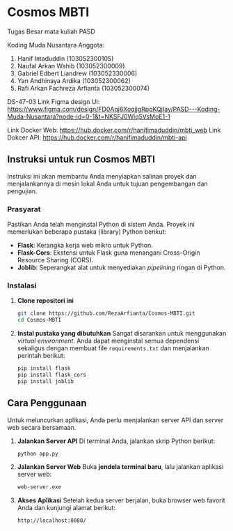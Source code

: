 # Cosmos MBTI
Tugas Besar mata kuliah PASD

Koding Muda Nusantara
Anggota:
1. Hanif Imaduddin (103052300105)
2. Naufal Arkan Wahib (103052300009)
3. Gabriel Edbert Liandrew (103052330006)
4. Yan Andhinaya Ardika (103052300062)
5. Rafi Arkan Fachreza Arfianta (103052300074)

DS-47-03
Link Figma design UI: https://www.figma.com/design/FD0Aqj6XoqjjgRpqKQjIay/PASD---Koding-Muda-Nusantara?node-id=0-1&t=NKSFJ0Wiq5VsMoE1-1

Link Docker Web: https://hub.docker.com/r/hanifimaduddin/mbti_web
Link Dokcer API: https://hub.docker.com/r/hanifimaduddin/mbti-api

## Instruksi untuk run Cosmos MBTI
Instruksi ini akan membantu Anda menyiapkan salinan proyek dan menjalankannya di mesin lokal Anda untuk tujuan pengembangan dan pengujian.

### Prasyarat
Pastikan Anda telah menginstal Python di sistem Anda. Proyek ini memerlukan beberapa pustaka (library) Python berikut:

* **Flask**: Kerangka kerja web mikro untuk Python.
* **Flask-Cors**: Ekstensi untuk Flask guna menangani Cross-Origin Resource Sharing (CORS).
* **Joblib**: Seperangkat alat untuk menyediakan *pipelining* ringan di Python.

### Instalasi
1.  **Clone repositori ini**
    ```bash
    git clone https://github.com/RezaArfianta/Cosmos-MBTI.git
    cd Cosmos-MBTI
    ```
2.  **Instal pustaka yang dibutuhkan**
    Sangat disarankan untuk menggunakan *virtual environment*. Anda dapat menginstal semua dependensi sekaligus dengan membuat file `requirements.txt` dan menjalankan perintah berikut:
    ```bash
    pip install flask
    pip install flask_cors
    pip install joblib
    ```

## Cara Penggunaan
Untuk meluncurkan aplikasi, Anda perlu menjalankan server API dan server web secara bersamaan.
1.  **Jalankan Server API**
    Di terminal Anda, jalankan skrip Python berikut:
    ```bash
    python app.py
    ```

2.  **Jalankan Server Web**
    Buka **jendela terminal baru**, lalu jalankan aplikasi server web:
    ```bash
    web-server.exe
    ```

3.  **Akses Aplikasi**
    Setelah kedua server berjalan, buka browser web favorit Anda dan kunjungi alamat berikut:
    ```
    http://localhost:8080/
    ```
